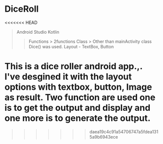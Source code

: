 # DiceRoll
<<<<<<< HEAD


>Android Studio
>Kotlin
>>Functions > 2functions
>>Class > Other than mainActivity class Dice() was used.
>>Layout - TextBox, Button


This is a dice roller android app.,. I've desgined it with the layout options with textbox, button, Image as result. Two function are used one is to get the output and display and one more is to generate the output. 
=======
>>>>>>> daea19c4c91a54706747a5fdea1315a9b6943ece
